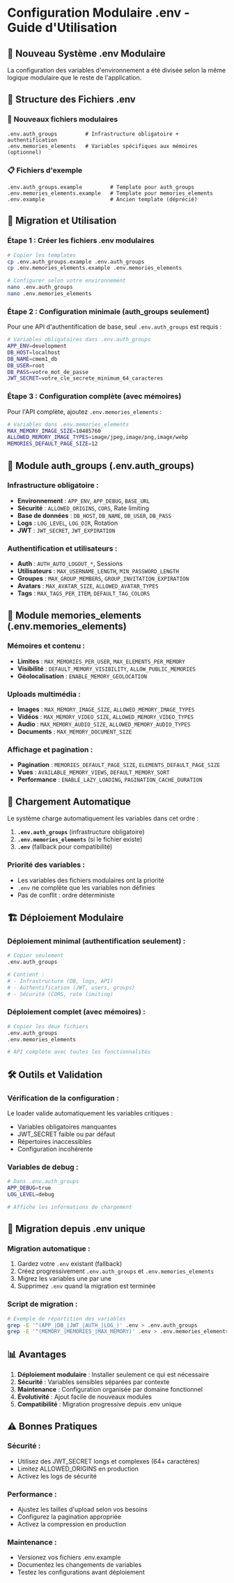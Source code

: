 # Configuration Modulaire .env - Guide d'Utilisation

## 🎯 Nouveau Système .env Modulaire

La configuration des variables d'environnement a été divisée selon la même logique modulaire que le reste de l'application.

## 📁 Structure des Fichiers .env

### 🔄 **Nouveaux fichiers modulaires**
```
.env.auth_groups         # Infrastructure obligatoire + authentification
.env.memories_elements   # Variables spécifiques aux mémoires (optionnel)
```

### 📋 **Fichiers d'exemple**
```
.env.auth_groups.example         # Template pour auth_groups
.env.memories_elements.example   # Template pour memories_elements
.env.example                     # Ancien template (déprécié)
```

## 🚀 Migration et Utilisation

### **Étape 1 : Créer les fichiers .env modulaires**

```bash
# Copier les templates
cp .env.auth_groups.example .env.auth_groups
cp .env.memories_elements.example .env.memories_elements

# Configurer selon votre environnement
nano .env.auth_groups
nano .env.memories_elements
```

### **Étape 2 : Configuration minimale (auth_groups seulement)**

Pour une API d'authentification de base, seul `.env.auth_groups` est requis :

```bash
# Variables obligatoires dans .env.auth_groups
APP_ENV=development
DB_HOST=localhost
DB_NAME=cmem1_db
DB_USER=root
DB_PASS=votre_mot_de_passe
JWT_SECRET=votre_cle_secrete_minimum_64_caracteres
```

### **Étape 3 : Configuration complète (avec mémoires)**

Pour l'API complète, ajoutez `.env.memories_elements` :

```bash
# Variables dans .env.memories_elements
MAX_MEMORY_IMAGE_SIZE=10485760
ALLOWED_MEMORY_IMAGE_TYPES=image/jpeg,image/png,image/webp
MEMORIES_DEFAULT_PAGE_SIZE=12
```

## 🔐 Module auth_groups (.env.auth_groups)

### **Infrastructure obligatoire :**
- **Environnement** : `APP_ENV`, `APP_DEBUG`, `BASE_URL`
- **Sécurité** : `ALLOWED_ORIGINS`, `CORS`, Rate limiting
- **Base de données** : `DB_HOST`, `DB_NAME`, `DB_USER`, `DB_PASS`
- **Logs** : `LOG_LEVEL`, `LOG_DIR`, Rotation
- **JWT** : `JWT_SECRET`, `JWT_EXPIRATION`

### **Authentification et utilisateurs :**
- **Auth** : `AUTH_AUTO_LOGOUT_*`, Sessions
- **Utilisateurs** : `MAX_USERNAME_LENGTH`, `MIN_PASSWORD_LENGTH`
- **Groupes** : `MAX_GROUP_MEMBERS`, `GROUP_INVITATION_EXPIRATION`
- **Avatars** : `MAX_AVATAR_SIZE`, `ALLOWED_AVATAR_TYPES`
- **Tags** : `MAX_TAGS_PER_ITEM`, `DEFAULT_TAG_COLORS`

## 💾 Module memories_elements (.env.memories_elements)

### **Mémoires et contenu :**
- **Limites** : `MAX_MEMORIES_PER_USER`, `MAX_ELEMENTS_PER_MEMORY`
- **Visibilité** : `DEFAULT_MEMORY_VISIBILITY`, `ALLOW_PUBLIC_MEMORIES`
- **Géolocalisation** : `ENABLE_MEMORY_GEOLOCATION`

### **Uploads multimédia :**
- **Images** : `MAX_MEMORY_IMAGE_SIZE`, `ALLOWED_MEMORY_IMAGE_TYPES`
- **Vidéos** : `MAX_MEMORY_VIDEO_SIZE`, `ALLOWED_MEMORY_VIDEO_TYPES`
- **Audio** : `MAX_MEMORY_AUDIO_SIZE`, `ALLOWED_MEMORY_AUDIO_TYPES`
- **Documents** : `MAX_MEMORY_DOCUMENT_SIZE`

### **Affichage et pagination :**
- **Pagination** : `MEMORIES_DEFAULT_PAGE_SIZE`, `ELEMENTS_DEFAULT_PAGE_SIZE`
- **Vues** : `AVAILABLE_MEMORY_VIEWS`, `DEFAULT_MEMORY_SORT`
- **Performance** : `ENABLE_LAZY_LOADING`, `PAGINATION_CACHE_DURATION`

## 🔄 Chargement Automatique

Le système charge automatiquement les variables dans cet ordre :

1. **`.env.auth_groups`** (infrastructure obligatoire)
2. **`.env.memories_elements`** (si le fichier existe)
3. **`.env`** (fallback pour compatibilité)

### **Priorité des variables :**
- Les variables des fichiers modulaires ont la priorité
- `.env` ne complète que les variables non définies
- Pas de conflit : ordre déterministe

## 🏗️ Déploiement Modulaire

### **Déploiement minimal (authentification seulement) :**
```bash
# Copier seulement
.env.auth_groups

# Contient :
# - Infrastructure (DB, logs, API)
# - Authentification (JWT, users, groups)
# - Sécurité (CORS, rate limiting)
```

### **Déploiement complet (avec mémoires) :**
```bash
# Copier les deux fichiers
.env.auth_groups
.env.memories_elements

# API complète avec toutes les fonctionnalités
```

## 🛠️ Outils et Validation

### **Vérification de la configuration :**
Le loader valide automatiquement les variables critiques :
- Variables obligatoires manquantes
- JWT_SECRET faible ou par défaut
- Répertoires inaccessibles
- Configuration incohérente

### **Variables de debug :**
```bash
# Dans .env.auth_groups
APP_DEBUG=true
LOG_LEVEL=debug

# Affiche les informations de chargement
```

## 🔄 Migration depuis .env unique

### **Migration automatique :**
1. Gardez votre `.env` existant (fallback)
2. Créez progressivement `.env.auth_groups` et `.env.memories_elements`
3. Migrez les variables une par une
4. Supprimez `.env` quand la migration est terminée

### **Script de migration :**
```bash
# Exemple de répartition des variables
grep -E '^(APP_|DB_|JWT_|AUTH_|LOG_)' .env > .env.auth_groups
grep -E '^(MEMORY_|MEMORIES_|MAX_MEMORY)' .env > .env.memories_elements
```

## 📊 Avantages

1. **Déploiement modulaire** : Installer seulement ce qui est nécessaire
2. **Sécurité** : Variables sensibles séparées par contexte
3. **Maintenance** : Configuration organisée par domaine fonctionnel
4. **Évolutivité** : Ajout facile de nouveaux modules
5. **Compatibilité** : Migration progressive depuis .env unique

## ⚠️ Bonnes Pratiques

### **Sécurité :**
- Utilisez des JWT_SECRET longs et complexes (64+ caractères)
- Limitez ALLOWED_ORIGINS en production
- Activez les logs de sécurité

### **Performance :**
- Ajustez les tailles d'upload selon vos besoins
- Configurez la pagination appropriée
- Activez la compression en production

### **Maintenance :**
- Versionez vos fichiers .env.example
- Documentez les changements de variables
- Testez les configurations avant déploiement